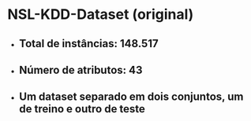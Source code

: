 # NSL-KDD-Dataset (original)

* ## Total de instâncias: 148.517
* ## Número de atributos: 43
* ## Um dataset separado em dois conjuntos, um de treino e outro de teste
